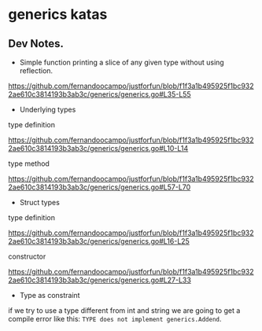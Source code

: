 # generics katas

## Dev Notes.

* Simple function printing a slice of any given type without using reflection.

https://github.com/fernandoocampo/justforfun/blob/f1f3a1b495925f1bc9322ae610c3814193b3ab3c/generics/generics.go#L35-L55

* Underlying types

type definition

https://github.com/fernandoocampo/justforfun/blob/f1f3a1b495925f1bc9322ae610c3814193b3ab3c/generics/generics.go#L10-L14

type method

https://github.com/fernandoocampo/justforfun/blob/f1f3a1b495925f1bc9322ae610c3814193b3ab3c/generics/generics.go#L57-L70

* Struct types

type definition

https://github.com/fernandoocampo/justforfun/blob/f1f3a1b495925f1bc9322ae610c3814193b3ab3c/generics/generics.go#L16-L25

constructor

https://github.com/fernandoocampo/justforfun/blob/f1f3a1b495925f1bc9322ae610c3814193b3ab3c/generics/generics.go#L27-L33

* Type as constraint

if we try to use a type different from int and string we are going to get a compile error like this: `TYPE does not implement generics.Addend`.